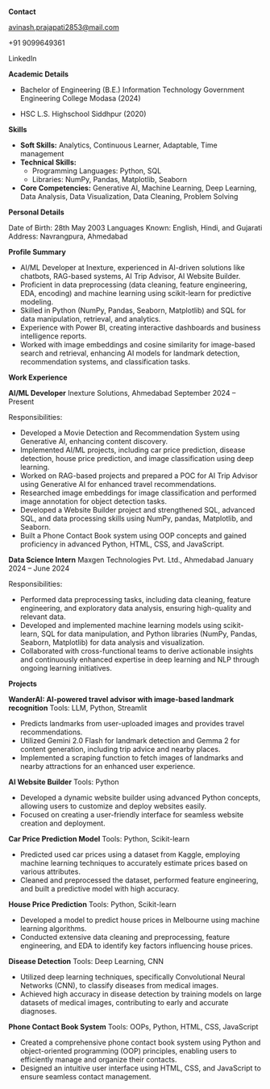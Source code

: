 **Contact**

avinash.prajapati2853@mail.com

+91 9099649361

LinkedIn

**Academic Details**

*   Bachelor of Engineering (B.E.) Information Technology
    Government Engineering College Modasa
    (2024)

*   HSC
    L.S. Highschool Siddhpur
    (2020)

**Skills**

*   **Soft Skills:** Analytics, Continuous Learner, Adaptable, Time management
*   **Technical Skills:**
    *   Programming Languages: Python, SQL
    *   Libraries: NumPy, Pandas, Matplotlib, Seaborn
*   **Core Competencies:** Generative AI, Machine Learning, Deep Learning, Data Analysis, Data Visualization, Data Cleaning, Problem Solving

**Personal Details**

Date of Birth: 28th May 2003
Languages Known: English, Hindi, and Gujarati
Address: Navrangpura, Ahmedabad

**Profile Summary**

*   AI/ML Developer at Inexture, experienced in AI-driven solutions like chatbots, RAG-based systems, AI Trip Advisor, AI Website Builder.
*   Proficient in data preprocessing (data cleaning, feature engineering, EDA, encoding) and machine learning using scikit-learn for predictive modeling.
*   Skilled in Python (NumPy, Pandas, Seaborn, Matplotlib) and SQL for data manipulation, retrieval, and analytics.
*   Experience with Power BI, creating interactive dashboards and business intelligence reports.
*   Worked with image embeddings and cosine similarity for image-based search and retrieval, enhancing AI models for landmark detection, recommendation systems, and classification tasks.

**Work Experience**

**AI/ML Developer**
Inexture Solutions, Ahmedabad September 2024 – Present

Responsibilities:

*   Developed a Movie Detection and Recommendation System using Generative AI, enhancing content discovery.
*   Implemented AI/ML projects, including car price prediction, disease detection, house price prediction, and image classification using deep learning.
*   Worked on RAG-based projects and prepared a POC for AI Trip Advisor using Generative AI for enhanced travel recommendations.
*   Researched image embeddings for image classification and performed image annotation for object detection tasks.
*   Developed a Website Builder project and strengthened SQL, advanced SQL, and data processing skills using NumPy, pandas, Matplotlib, and Seaborn.
*   Built a Phone Contact Book system using OOP concepts and gained proficiency in advanced Python, HTML, CSS, and JavaScript.

**Data Science Intern**
Maxgen Technologies Pvt. Ltd., Ahmedabad January 2024 – June 2024

Responsibilities:

*   Performed data preprocessing tasks, including data cleaning, feature engineering, and exploratory data analysis, ensuring high-quality and relevant data.
*   Developed and implemented machine learning models using scikit-learn, SQL for data manipulation, and Python libraries (NumPy, Pandas, Seaborn, Matplotlib) for data analysis and visualization.
*   Collaborated with cross-functional teams to derive actionable insights and continuously enhanced expertise in deep learning and NLP through ongoing learning initiatives.

**Projects**

**WanderAI: AI-powered travel advisor with image-based landmark recognition**
Tools: LLM, Python, Streamlit

*   Predicts landmarks from user-uploaded images and provides travel recommendations.
*   Utilized Gemini 2.0 Flash for landmark detection and Gemma 2 for content generation, including trip advice and nearby places.
*   Implemented a scraping function to fetch images of landmarks and nearby attractions for an enhanced user experience.

**AI Website Builder**
Tools: Python

*   Developed a dynamic website builder using advanced Python concepts, allowing users to customize and deploy websites easily.
*   Focused on creating a user-friendly interface for seamless website creation and deployment.

**Car Price Prediction Model**
Tools: Python, Scikit-learn

*   Predicted used car prices using a dataset from Kaggle, employing machine learning techniques to accurately estimate prices based on various attributes.
*   Cleaned and preprocessed the dataset, performed feature engineering, and built a predictive model with high accuracy.

**House Price Prediction**
Tools: Python, Scikit-learn

*   Developed a model to predict house prices in Melbourne using machine learning algorithms.
*   Conducted extensive data cleaning and preprocessing, feature engineering, and EDA to identify key factors influencing house prices.

**Disease Detection**
Tools: Deep Learning, CNN

*   Utilized deep learning techniques, specifically Convolutional Neural Networks (CNN), to classify diseases from medical images.
*   Achieved high accuracy in disease detection by training models on large datasets of medical images, contributing to early and accurate diagnoses.

**Phone Contact Book System**
Tools: OOPs, Python, HTML, CSS, JavaScript

*   Created a comprehensive phone contact book system using Python and object-oriented programming (OOP) principles, enabling users to efficiently manage and organize their contacts.
*   Designed an intuitive user interface using HTML, CSS, and JavaScript to ensure seamless contact management.